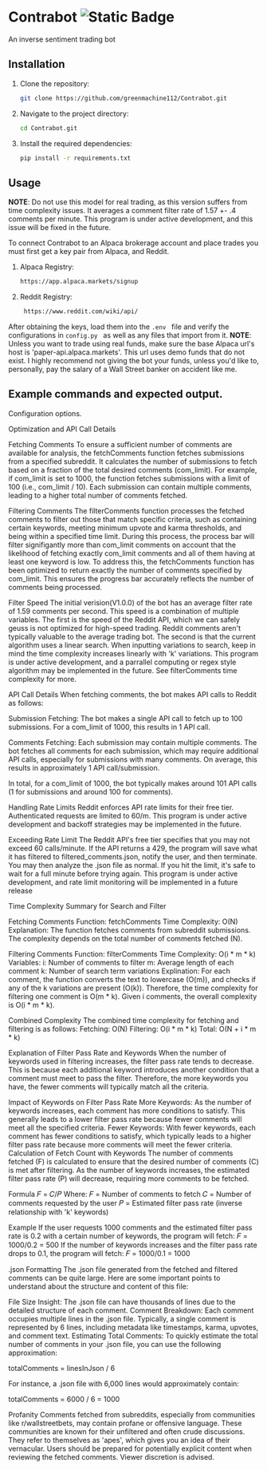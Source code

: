 # Contrabot ![Static Badge](https://img.shields.io/badge/version-v1.0.0-green)
An inverse sentiment trading bot

## Installation
1. Clone the repository:
    ```bash
    git clone https://github.com/greenmachine112/Contrabot.git
    ```
2. Navigate to the project directory:
    ```bash
    cd Contrabot.git
    ```
3. Install the required dependencies:
    ```bash
    pip install -r requirements.txt
    ```
## Usage
**NOTE**: Do not use this model for real trading, as this version suffers from time complexity issues. It averages a comment filter rate of 1.57 +- .4 comments per minute. This program is under active development, and this issue will be fixed in the future.

To connect Contrabot to an Alpaca brokerage account and place trades you must first get a key pair from Alpaca, and Reddit.
1. Alpaca Registry:
    ```bash
    https://app.alpaca.markets/signup
    ```
2. Reddit Registry:
   ```bash
    https://www.reddit.com/wiki/api/
    ```
After obtaining the keys, load them into the ```.env ``` file and verify the configurations in ```config.py ``` as well as any files that import from it.
**NOTE**: Unless you want to trade using real funds, make sure the base Alpaca url's host is 'paper-api.alpaca.markets'. This url uses demo funds that do not exist. I highly recommend not giving the bot your funds, unless you'd like to, personally, pay the salary of a Wall Street banker on accident like me.

## Example commands and expected output.

Configuration options.

Optimization and API Call Details

Fetching Comments
To ensure a sufficient number of comments are available for analysis, the fetchComments function fetches submissions from a specified subreddit. It calculates the number of submissions to fetch based on a fraction of the total desired comments (com_limit). For example, if com_limit is set to 1000, the function fetches submissions with a limit of 100 (i.e., com_limit / 10). Each submission can contain multiple comments, leading to a higher total number of comments fetched.

Filtering Comments
The filterComments function processes the fetched comments to filter out those that match specific criteria, such as containing certain keywords, meeting minimum upvote and karma thresholds, and being within a specified time limit. During this process, the process bar will filter signifigantly more than com_limit comments on account that the likelihood of fetching exactly com_limit comments and all of them having at least one keyword is low. To address this, the fetchComments function has been optimized to return exactly the number of comments specified by com_limit. This ensures the progress bar accurately reflects the number of comments being processed. 

Filter Speed
The initial verision(V1.0.0) of the bot has an average filter rate of 1.59 comments per second. This speed is a combination of multiple variables. The first is the speed of the Reddit API, which we can safely geuss is not optimized for high-speed trading. Reddit comments aren't typically valuable to the average trading bot. The second is that the current algorithm uses a linear search. When inputting variations to search, keep in mind the time complexity increases linearly with 'k' variations. This program is under active development, and a parrallel computing or regex style algorithm may be implemented in the future. See filterComments time complexity for more.

API Call Details
When fetching comments, the bot makes API calls to Reddit as follows:

Submission Fetching: The bot makes a single API call to fetch up to 100 submissions. For a com_limit of 1000, this results in 1 API call.

Comments Fetching: Each submission may contain multiple comments. The bot fetches all comments for each submission, which may require additional API calls, especially for submissions with many comments. 
On average, this results in approximately 1 API call/submission.

In total, for a com_limit of 1000, the bot typically makes around 101 API calls (1 for submissions and around 100 for comments).

Handling Rate Limits
Reddit enforces API rate limits for their free tier. Authenticated requests are limited to 60/m. This program is under active development and backoff strategies may be implemented in the future.

Exceeding Rate Limit
The Reddit API's free tier specifies that you may not exceed 60 calls/minute. If the API returns a 429, the program will save what it has filtered to filtered_comments.json, notify the user, and then terminate. You may then analyze the .json file as normal. If you hit the limit, it's safe to wait for a full minute before trying again. This program is under active development, and rate limit monitoring will be implemented in a future release

Time Complexity Summary for Search and Filter

Fetching Comments
Function: fetchComments
Time Complexity: O(N)
Explanation: The function fetches comments from subreddit submissions. The complexity depends on the total number of comments fetched (N).

Filtering Comments
Function: filterComments
Time Complexity: O(i * m * k)
Variables:
i: Number of comments to filter
m: Average length of each comment
k: Number of search term variations
Explination: For each comment, the function converts the text to lowercase (O(m)), and checks if any of the k variations are present (O(k)). Therefore, the time complexity for filtering one comment is O(m * k). Given i comments, the overall complexity is O(i * m * k).

Combined Complexity
The combined time complexity for fetching and filtering is as follows:
Fetching: O(N)
Filtering: O(i * m * k)
Total: O(N + i * m * k)

Explanation of Filter Pass Rate and Keywords
When the number of keywords used in filtering increases, the filter pass rate tends to decrease. This is because each additional keyword introduces another condition that a comment must meet to pass the filter. Therefore, the more keywords you have, the fewer comments will typically match all the criteria.

Impact of Keywords on Filter Pass Rate
More Keywords: As the number of keywords increases, each comment has more conditions to satisfy. This generally leads to a lower filter pass rate because fewer comments will meet all the specified criteria.
Fewer Keywords: With fewer keywords, each comment has fewer conditions to satisfy, which typically leads to a higher filter pass rate because more comments will meet the fewer criteria.
Calculation of Fetch Count with Keywords
The number of comments fetched (F) is calculated to ensure that the desired number of comments (C) is met after filtering. As the number of keywords increases, the estimated filter pass rate (P) will decrease, requiring more comments to be fetched.

Formula
𝐹 = 𝐶/𝑃
Where:
𝐹 = Number of comments to fetch
𝐶 = Number of comments requested by the user
𝑃 = Estimated filter pass rate (inverse relationship with 'k' keywords)

Example
If the user requests 1000 comments and the estimated filter pass rate is 0.2 with a certain number of keywords, the program will fetch:
𝐹 = 1000/0.2 = 500
If the number of keywords increases and the filter pass rate drops to 0.1, the program will fetch:
𝐹 = 1000/0.1 = 1000

.json Formatting
The .json file generated from the fetched and filtered comments can be quite large. Here are some important points to understand about the structure and content of this file:

File Size Insight: The .json file can have thousands of lines due to the detailed structure of each comment.
Comment Breakdown: Each comment occupies multiple lines in the .json file. Typically, a single comment is represented by 6 lines, including metadata like timestamps, karma, upvotes, and comment text.
Estimating Total Comments: To quickly estimate the total number of comments in your .json file, you can use the following approximation:

totalComments = linesInJson / 6

For instance, a .json file with 6,000 lines would approximately contain:

totalComments = 6000 / 6 = 1000

Profanity 
Comments fetched from subreddits, especially from communities like r/wallstreetbets, may contain profane or offensive language. These communities are known for their unfiltered and often crude discussions. They refer to themselves as 'apes', which gives you an idea of their vernacular. Users should be prepared for potentially explicit content when reviewing the fetched comments. Viewer discretion is advised.

